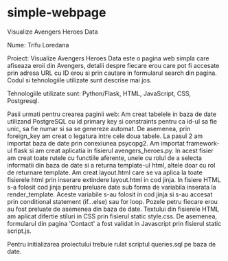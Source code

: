 # simple-webpage
Visualize Avengers Heroes Data


Nume: Trifu Loredana

Proiect: Visualize Avengers Heroes Data este o pagina web simpla care afiseaza eroii din Avengers, detalii despre fiecare erou care pot fi accesate prin adresa URL cu ID erou si prin cautare in formularul search din pagina. Codul si tehnologiile utilizate sunt descrise mai jos.

Tehnologiile utilizate sunt: Python/Flask, HTML, JavaScript, CSS, Postgresql.

Pasii urmati pentru crearea paginii web:
Am creat tabelele in baza de date utilizand PostgreSQL cu id primary key si constraints pentru ca id-ul sa fie unic, sa fie numar si sa se genereze automat. De asemenea, prin foreign_key am creat o legatura intre cele doua tabele. 
La pasul 2 am importat baza de date prin conexiunea psycopg2. 
Am importat framework-ul flask si am creat aplicatia in fisierul avengers_heroes.py. In acest fisier am creat toate rutele cu functiile aferente, unele cu rolul de a selecta informatii din baza de date si a returna template-ul html, altele doar cu rol de returnare template. 
Am creat layout.html care se va aplica la toate fisierele html prin inserare extindere layout.html in cod jinja. In fisiere HTML s-a folosit cod jinja pentru preluare date sub forma de variabila inserata la render_template. Aceste variabile s-au folosit in cod jinja si s-au accesat prin conditional statement (if...else) sau for loop. Pozele petru fiecare erou au fost preluate de asemenea din baza de date. Textului din fisierele HTML am aplicat difertie stiluri in CSS prin fisierul static style.css. De asemenea, formularul din pagina 'Contact' a fost validat in Javascript prin fisierul static script.js.

Pentru initializarea proiectului trebuie rulat scriptul queries.sql pe baza de date.

